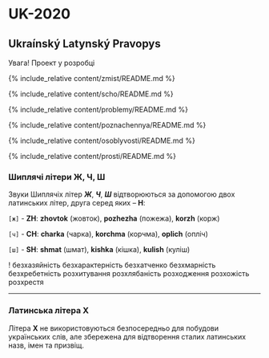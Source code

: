 # UK-2020

## Ukraínský Latynský Pravopys

<span class='warn'>Увага!</span> Проект у розробці

<a name="top"></a>

{% include_relative content/zmist/README.md %}

{% include_relative content/scho/README.md %}

{% include_relative content/problemy/README.md %}

{% include_relative content/poznachennya/README.md %}

{% include_relative content/osoblyvosti/README.md %}

{% include_relative content/prosti/README.md %}

<a name="zh_ch_sh"></a>

### Шиплячі літери Ж, Ч, Ш

Звуки Шиплячіх літер _**Ж**_, _**Ч**_, _**Ш**_ відтворюються за допомогою двох латинських літер, друга серед яких – **H**:

`[ж]` - <span class="l">**ZH**</span>: **zhovtok** (жовток), **pozhezha** (пожежа), **korzh** (корж)

`[ч]` - <span class="l">**CH**</span>: **charka** (чарка), **korchma** (корчма), **oplich** (опліч)

`[ш]` - <span class="l">**SH**</span>: **shmat** (шмат), **kishka** (кішка), **kulish** (куліш)

<span class='warn'>!</span> безхазяйність безхарактерність безхатченко безхмарність безхребетність розхитування розхлябаність розходження розхожість розхрестя

---

<a name="litera_X"></a>

### Латинська літера Х

Літера **X** не використовуються безпосередньо для побудови українських слів, але збережена для відтворення сталих латинських назв, імен та призвіщ.

